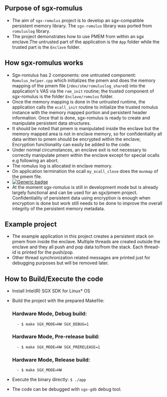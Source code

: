 ## Purpose of sgx-romulus
- The aim of `sgx-romulus` project is to develop an sgx-compatible persistent memory library. The `sgx-romulus` library was ported from `romuluslog` library.
- The project demonstrates how to use PMEM from within an sgx enclave.The untrusted part of the application is the `App` folder while the trusted part is the `Enclave` folder.

## How sgx-romulus works
- Sgx-romulus has 2 components: one untrusted component: `Romulus_helper.cpp` which initializes the pmem and does the memory mapping of the pmem file (`/dev/shm/romuluslog_shared`) into the application's VAS via the `rom_init` routine; the trusted component of sgx-romulus is the folder `Enclave/romulus` folder. 
- Once the memory mapping is done in the untrusted runtime, the application calls the `ecall_init` routine to initialize the trusted romulus instance with the memory mapped portion and persistent header information. Once that is done, sgx-romulus is ready to create and manipulate persistent data structures.
- It should be noted that pmem is manipulated inside the enclave but the memory mapped area is not in enclave memory, so for confidentiality all data written to pmem should be encrypted within the enclave; Encryption functionality can easily be added to the code. 
- Under normal circumstances, an enclave exit is not necessary to correctly manipulate pmem within the enclave except for special ocalls e.g following an abort. 
- The romulus log is allocated in enclave memory.
- On application termination the ocall `my_ocall_close` does the `munmap` of the pmem file.
- [![Generic badge](https://img.shields.io/badge/<Status>-<Dev>-<COLOR>.svg)]()
- At the moment sgx-romulus is still in development mode but is already largely functional and can be used for an sgx/pmem project. Confidentiality of persistent data using encryption is enough when encryption is done but work still needs to be done to improve the overall integrity of the persistent memory metadata.


## Example project
- The example application in this project creates a persistent stack on pmem from inside the enclave. Multiple threads are created outside the enclave and they all 
push and pop data to/from the stack. Each thread-id is printed for the push/pop. 
- Other thread synchronization related messages are printed just for debugging purposes but will be removed later.

## How to Build/Execute the code
- Install Intel(R) SGX SDK for Linux* OS
- Build the project with the prepared Makefile:
    ### Hardware Mode, Debug build:    
        - $ make SGX_MODE=HW SGX_DEBUG=1
        
    ### Hardware Mode, Pre-release build:
        - $ make SGX_MODE=HW SGX_PRERELEASE=1
    ### Hardware Mode, Release build:
        - $ make SGX_MODE=HW

- Execute the binary directly:
    ```$ ./app```


- The code can be debugged with `sgx-gdb` debug tool. 